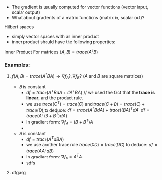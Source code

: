- The gradient is usually computed for vector functions (vector input, scalar output)
- What about gradients of a matrix functions (matrix in, scalar out)?

Hilbert spaces
- simply vector spaces with an inner product
- inner product should have the following properties:
  
Inner Product For matrices $\langle A,B \rangle = trace(A^TB)$ 


### Examples:
1. $f(A, B) = trace(A^TBA) \rightarrow \nabla{f_A}?, \nabla{f_B}?$ ($A$ and $B$ are square matrices)
   - $B$ is constant: 
	   - $df = trace(A^TBdA + dA^TBA)$ // we used the fact that the **trace is linear**, and the product rule.
	   - we use $trace(C^T) = trace(C)$ and $trace(C+D) = trace(C) + trace(D)$ to deduce:
	     $df = trace\big(A^TBdA\big) + trace\big((BA)^TdA\big)$ 
	     $df = trace\big(A^T(B + B^T)dA)$ 
	   - In gradient form:
	     $\nabla{f_A} = (B+B^T)A$  
	   - 
   - $A$ is constant:
	   - $df = trace(A^TdBA)$
	   - we use another trace rule $trace(CD) = trace(DC)$ to deduce:
	     $df = trace(AA^TdB)$ 
	   - In gradient form:
	     $\nabla{f_B} = A^TA$ 
	   - sdfs
     
1. dfgasg